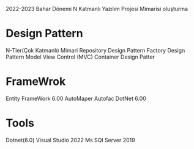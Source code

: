 
2022-2023 Bahar Dönemi N Katmanlı Yazılım Projesi Mimarisi oluşturma


# Design Pattern
N-Tier(Çok Katmanlı) Mimari 
Repository Design Pattern 
Factory Design Pattern
Model View Control (MVC)
Container Design Patter 


# FrameWrok
Entity FrameWork 6.00
AutoMaper
Autofac
DotNet 6.00


# Tools
Dotnet(6.0)
Visual Studio 2022
Ms SQl Server 2019
